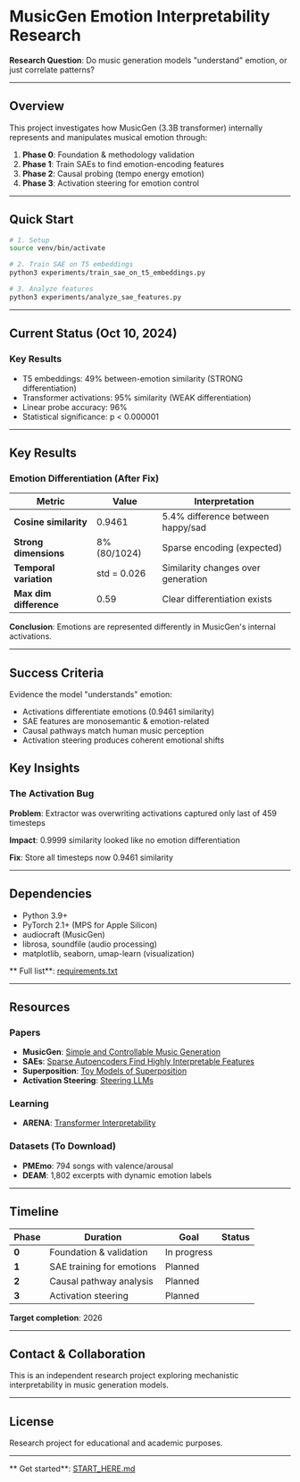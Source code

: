 # MusicGen Emotion Interpretability Research

**Research Question**: Do music generation models "understand" emotion, or just correlate patterns?

---

## Overview

This project investigates how MusicGen (3.3B transformer) internally represents and manipulates musical emotion through:

1. **Phase 0**: Foundation & methodology validation
2. **Phase 1**: Train SAEs to find emotion-encoding features
3. **Phase 2**: Causal probing (tempo energy emotion)
4. **Phase 3**: Activation steering for emotion control

---

## Quick Start

```bash
# 1. Setup
source venv/bin/activate

# 2. Train SAE on T5 embeddings 
python3 experiments/train_sae_on_t5_embeddings.py

# 3. Analyze features 
python3 experiments/analyze_sae_features.py
```
---

## Current Status (Oct 10, 2024)

### Key Results
- T5 embeddings: 49% between-emotion similarity (STRONG differentiation)
- Transformer activations: 95% similarity (WEAK differentiation)
- Linear probe accuracy: 96%
- Statistical significance: p < 0.000001

---

## Key Results

### Emotion Differentiation (After Fix)

| Metric | Value | Interpretation |
|--------|-------|----------------|
| **Cosine similarity** | 0.9461 | 5.4% difference between happy/sad |
| **Strong dimensions** | 8% (80/1024) | Sparse encoding (expected) |
| **Temporal variation** | std = 0.026 | Similarity changes over generation |
| **Max dim difference** | 0.59 | Clear differentiation exists |

**Conclusion**: Emotions are represented differently in MusicGen's internal activations.

---

## Success Criteria

Evidence the model "understands" emotion:
- Activations differentiate emotions (0.9461 similarity)
- SAE features are monosemantic & emotion-related
- Causal pathways match human music perception
- Activation steering produces coherent emotional shifts


## Key Insights

### The Activation Bug 

**Problem**: Extractor was overwriting activations captured only last of 459 timesteps

**Impact**: 0.9999 similarity looked like no emotion differentiation

**Fix**: Store all timesteps now 0.9461 similarity

---

## Dependencies

- Python 3.9+
- PyTorch 2.1+ (MPS for Apple Silicon)
- audiocraft (MusicGen)
- librosa, soundfile (audio processing)
- matplotlib, seaborn, umap-learn (visualization)

** Full list**: [requirements.txt](requirements.txt)

---

## Resources

### Papers
- **MusicGen**: [Simple and Controllable Music Generation](https://arxiv.org/abs/2306.05284)
- **SAEs**: [Sparse Autoencoders Find Highly Interpretable Features](https://arxiv.org/abs/2309.08600)
- **Superposition**: [Toy Models of Superposition](https://transformer-circuits.pub/2022/toy_model/)
- **Activation Steering**: [Steering LLMs](https://arxiv.org/abs/2308.10248)

### Learning
- **ARENA**: [Transformer Interpretability](https://arena3-chapter1-transformer-interp.streamlit.app/)

### Datasets (To Download)
- **PMEmo**: 794 songs with valence/arousal
- **DEAM**: 1,802 excerpts with dynamic emotion labels

---

## Timeline

| Phase | Duration | Goal | Status |
|-------|----------|------|--------|
| **0** | Foundation & validation | In progress |
| **1** | SAE training for emotions | Planned |
| **2** | Causal pathway analysis | Planned |
| **3** | Activation steering | Planned |

**Target completion**: 2026

---

## Contact & Collaboration

This is an independent research project exploring mechanistic interpretability in music generation models.



---

## License

Research project for educational and academic purposes.

---

** Get started**: [START_HERE.md](START_HERE.md)

